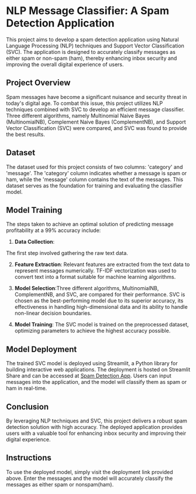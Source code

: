 # NLP Message Classifier: A Spam Detection Application

This project aims to develop a spam detection application using Natural Language Processing (NLP) techniques and Support Vector Classification (SVC). The application is designed to accurately classify messages as either spam or non-spam (ham), thereby enhancing inbox security and improving the overall digital experience of users.

## Project Overview
Spam messages have become a significant nuisance and security threat in today's digital age. To combat this issue, this project utilizes NLP techniques combined with SVC to develop an efficient message classifier. Three different algorithms, namely Multinomial Naive Bayes (MultinomialNB), Complement Naive Bayes (ComplementNB), and Support Vector Classification (SVC) were compared, and SVC was found to provide the best results.


## Dataset

The dataset used for this project consists of two columns: 'category' and 'message'. The 'category' column indicates whether a message is spam or ham, while the 'message' column contains the text of the messages. This dataset serves as the foundation for training and evaluating the classifier model.

## Model Training

The steps taken to achieve an optimal solution of predicting message profitability at a 99% accuracy include:

1. **Data Collection**: 

The first step involved gathering the raw text data. 

2. **Feature Extraction**: Relevant features are extracted from the text data to represent messages numerically. TF-IDF vectorization was used to convert text into a format suitable for machine learning algorithms.

3. **Model Selection**:Three different algorithms, MultinomialNB, ComplementNB, and SVC, are compared for their performance. SVC is chosen as the best-performing model due to its superior accuracy, its effectiveness in handling high-dimensional data and its ability to handle non-linear decision boundaries.

4. **Model Training**: The SVC model is trained on the preprocessed dataset, optimizing parameters to achieve the highest accuracy possible.

## Model Deployment

The trained SVC model is deployed using Streamlit, a Python library for building interactive web applications. The deployment is hosted on Streamlit Share and can be accessed at [Spam Detection App](https://spamtextnlp-project.streamlit.app/). Users can input messages into the application, and the model will classify them as spam or ham in real-time.

## Conclusion

By leveraging NLP techniques and SVC, this project delivers a robust spam detection solution with high accuracy. The deployed application provides users with a valuable tool for enhancing inbox security and improving their digital experience. 

## Instructions
To use the deployed model, simply visit the deployment link provided above. Enter the messages and the model will accurately classify the messages as either spam or nonspam(ham).

